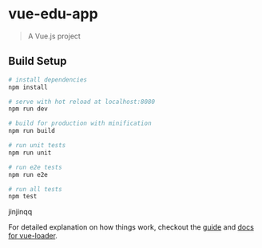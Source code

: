 # vue-edu-app

> A Vue.js project

## Build Setup

``` bash
# install dependencies
npm install

# serve with hot reload at localhost:8080
npm run dev

# build for production with minification
npm run build

# run unit tests
npm run unit

# run e2e tests
npm run e2e

# run all tests
npm test
```
jinjinqq

For detailed explanation on how things work, checkout the [guide](http://vuejs-templates.github.io/webpack/) and [docs for vue-loader](http://vuejs.github.io/vue-loader).
